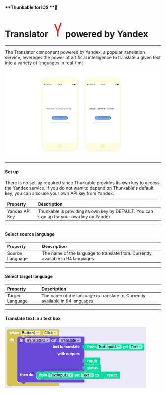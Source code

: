 #### **Thunkable for iOS **

# Translator ![](/assets/yandex-translator-ios-icon.png)powered by Yandex

---

The Translator component powered by Yandex, a popular translation service, leverages the power of artificial intelligence to translate a given text into a variety of languages in real-time

![](/assets/translator-yandex-ios-fig-2.png)

---

#### Set up

There is no set-up required since Thunkable provides its own key to access the Yandex service.  If you do not want to depend on Thunkable's default key, you can also use your own API key from Yandex.

| Property | Description |
| :--- | :--- |
| Yandex API Key | Thunkable is providing its own key by DEFAULT. You can sign up for your own key on Yandex |

---

#### Select source language

| Property | Description |
| :--- | :--- |
| Source Language | The name of the language to translate from. Currently available in 94 languages. |

---

#### Select target language

| Property | Description |
| :--- | :--- |
| Target Language | The name of the language to translate to. Currently available in 94 languages. |

---

#### Translate text in a text box

![](/assets/translator-yandex-ios-fig-1.png)

